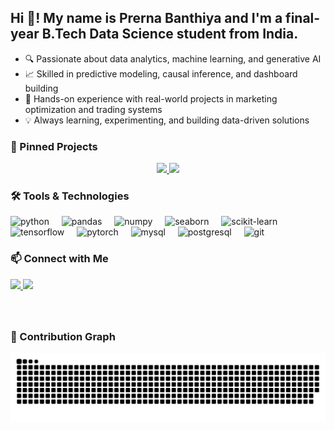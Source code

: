 <h2 align="left">Hi 👋! My name is Prerna Banthiya and I'm a final-year B.Tech Data Science student from India.</h2>

<ul>
  <li>🔍 Passionate about data analytics, machine learning, and generative AI</li>
  <li>📈 Skilled in predictive modeling, causal inference, and dashboard building</li>
  <li>🧠 Hands-on experience with real-world projects in marketing optimization and trading systems</li>
  <li>💡 Always learning, experimenting, and building data-driven solutions</li>
</ul>

###

### 📌 Pinned Projects

<div align="center">
  <a href="https://github.com/prernabanthiya/PCAP-Analyzer-AI-Powered-Network-Issue-Detection-for-Trading-Systems" target="_blank">
    <img src="https://github-readme-stats.vercel.app/api/pin/?username=prernabanthiya&repo=PCAP-Analyzer-AI-Powered-Network-Issue-Detection-for-Trading-Systems&theme=dracula" />
  </a>
  <a href="https://github.com/prernabanthiya/CausalInsights-Marketing-Campaign-Optimizer" target="_blank">
    <img src="https://github-readme-stats.vercel.app/api/pin/?username=prernabanthiya&repo=CausalInsights-Marketing-Campaign-Optimizer&theme=dracula" />
  </a>
</div>

###

### 🛠️ Tools & Technologies

<div align="left">
  <img src="https://cdn.jsdelivr.net/gh/devicons/devicon/icons/python/python-original.svg" height="30" alt="python" />
  <img width="12" />
  <img src="https://cdn.jsdelivr.net/gh/devicons/devicon/icons/pandas/pandas-original.svg" height="30" alt="pandas" />
  <img width="12" />
  <img src="https://cdn.jsdelivr.net/gh/devicons/devicon/icons/numpy/numpy-original.svg" height="30" alt="numpy" />
  <img width="12" />
  <img src="https://seaborn.pydata.org/_static/logo-wide-lightbg.svg" height="30" alt="seaborn" />
  <img width="12" />
  <img src="https://upload.wikimedia.org/wikipedia/commons/0/05/Scikit_learn_logo_small.svg" height="30" alt="scikit-learn" />
  <img width="12" />
  <img src="https://cdn.jsdelivr.net/gh/devicons/devicon/icons/tensorflow/tensorflow-original.svg" height="30" alt="tensorflow" />
  <img width="12" />
  <img src="https://cdn.jsdelivr.net/gh/devicons/devicon/icons/pytorch/pytorch-original.svg" height="30" alt="pytorch" />
  <img width="12" />
  <img src="https://cdn.jsdelivr.net/gh/devicons/devicon/icons/mysql/mysql-original-wordmark.svg" height="30" alt="mysql" />
  <img width="12" />
  <img src="https://cdn.jsdelivr.net/gh/devicons/devicon/icons/postgresql/postgresql-original-wordmark.svg" height="30" alt="postgresql" />
  <img width="12" />
  <img src="https://cdn.jsdelivr.net/gh/devicons/devicon/icons/git/git-original.svg" height="30" alt="git" />
</div>

###

### 📫 Connect with Me

<div align="left">
  <a href="mailto:prernabanthiya4@gmail.com">
    <img src="https://img.shields.io/static/v1?message=Gmail&logo=gmail&label=&color=D14836&logoColor=white&style=for-the-badge" height="35" />
  </a>
  <a href="https://www.linkedin.com/in/prerna-banthiya/" target="_blank">
    <img src="https://img.shields.io/static/v1?message=LinkedIn&logo=linkedin&label=&color=0077B5&logoColor=white&style=for-the-badge" height="35" />
  </a>
</div>

###

<br clear="both" />

### 🐍 Contribution Graph

<p align="center">
  <img src="https://raw.githubusercontent.com/platane/platane/output/github-contribution-grid-snake.svg" alt="Snake animation" />
</p>
